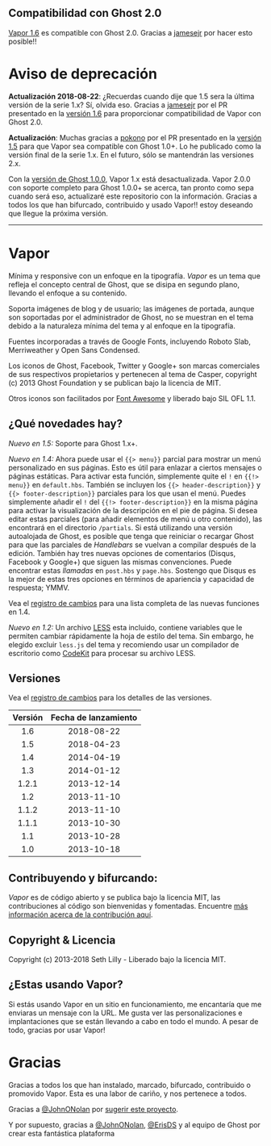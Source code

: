 ## Compatibilidad con Ghost 2.0

[Vapor 1.6](https://github.com/sethlilly/Vapor/releases/tag/v1.6.0) es compatible con Ghost 2.0. Gracias a 
[jamesejr](https://github.com/jamesejr) por hacer esto posible!!

# Aviso de deprecación

**Actualización 2018-08-22**: ¿Recuerdas cuando dije que 1.5 sera la última versión de la serie 1.x? Sí, olvida eso. Gracias a
[jamesejr](https://github.com/jamesejr) por el PR presentado en la [versión 1.6](https://github.com/sethlilly/Vapor/releases/tag/v1.6.0) 
para proporcionar compatibilidad de Vapor con Ghost 2.0.

**Actualización**: Muchas gracias a [pokono](https://github.com/pokono) por el PR presentado en la [versión 1.5](https://github.com/sethlilly/Vapor/tree/v1.5.0) 
para que Vapor sea compatible con Ghost 1.0+. Lo he publicado como la versión final de la serie 1.x. En el futuro, sólo se mantendrán 
las versiones 2.x.

Con la [versión de Ghost 1.0.0](https://blog.ghost.org/1-0/), Vapor 1.x está desactualizada. Vapor 2.0.0 con soporte completo para Ghost 1.0.0+ 
se acerca, tan pronto como sepa cuando será eso, actualizaré este repositorio con la información. Gracias a todos los que han bifurcado, 
contribuido y usado Vapor!! estoy deseando que llegue la próxima versión.

___

# Vapor

Mínima y responsive con un enfoque en la tipografía. *Vapor* es un tema que refleja el concepto central de Ghost, que se disipa
en segundo plano, llevando el enfoque a su contenido.

Soporta imágenes de blog y de usuario; las imágenes de portada, aunque son soportadas por el administrador de Ghost, 
no se muestran en el tema debido a la naturaleza mínima del tema y al enfoque en la tipografía.

Fuentes incorporadas a través de Google Fonts, incluyendo Roboto Slab, Merriweather y Open Sans Condensed.

Los iconos de Ghost, Facebook, Twitter y Google+ son marcas comerciales de sus respectivos propietarios y pertenecen al tema de Casper, 
copyright (c) 2013 Ghost Foundation y se publican bajo la licencia de MIT.

Otros iconos son facilitados por [Font Awesome](https://github.com/FortAwesome/Font-Awesome) y liberado bajo SIL OFL 1.1.

## ¿Qué novedades hay?

*Nuevo en 1.5:* Soporte para Ghost 1.x+.

*Nuevo en 1.4:* Ahora puede usar el `{{> menu}}` parcial para mostrar un menú personalizado en sus páginas. Esto es útil 
para enlazar a ciertos mensajes o páginas estáticas. Para activar esta función, simplemente quite el `!` en `{{!> menu}}` 
en `default.hbs`. También se incluyen los `{{> header-description}}` y `{{> footer-description}}` parciales para los que 
usan el menú. Puedes simplemente añadir el `!` del `{{!> footer-description}}` en la misma página para activar la 
visualización de la descripción en el pie de página. Si desea editar estas parciales (para añadir elementos de menú 
u otro contenido), las encontrará en el directorio `/partials`. Si está utilizando una versión autoalojada de Ghost, es 
posible que tenga que reiniciar o recargar Ghost para que las parciales de _Handlebars_ se vuelvan a compilar después 
de la edición. También hay tres nuevas opciones de comentarios (Disqus, Facebook y Google+) que siguen las mismas 
convenciones. Puede encontrar estas _llamadas_ en `post.hbs` y `page.hbs`. Sostengo que Disqus es la mejor de estas 
tres opciones en términos de apariencia y capacidad de respuesta; YMMV.

Vea el [registro de cambios](CHANGELOG.md) para una lista completa de las nuevas funciones en 1.4.

*Nuevo en 1.2:* Un archivo [LESS](http://lesscss.org) esta incluido, contiene variables que le permiten cambiar 
rápidamente la hoja de estilo del tema. Sin embargo, he elegido excluir `less.js` del tema y recomiendo usar un 
compilador de escritorio como [CodeKit](https://incident57.com/codekit/) para procesar su archivo LESS.

## Versiones

Vea el [registro de cambios](CHANGELOG.md) para los detalles de las versiones.

| Versión | Fecha de lanzamiento |
| :-----: | :----------: |
| 1.6 | 2018-08-22 |
| 1.5 | 2018-04-23 |
| 1.4 | 2014-04-19 |
| 1.3 | 2014-01-12 |
| 1.2.1 | 2013-12-14 |
| 1.2 | 2013-11-10 |
| 1.1.2 | 2013-11-10 |
| 1.1.1 | 2013-10-30 |
| 1.1 | 2013-10-28 |
| 1.0 | 2013-10-18 |


## Contribuyendo y bifurcando:

*Vapor* es de código abierto y se publica bajo la licencia MIT, las contribuciones al código
son bienvenidas y fomentadas. Encuentre [más información acerca de la contribución aquí](CONTRIBUTING.md).

## Copyright & Licencia

Copyright (c) 2013-2018 Seth Lilly - Liberado bajo la licencia MIT.


## ¿Estas usando Vapor?

Si estás usando Vapor en un sitio en funcionamiento, me encantaría que me enviaras un mensaje con la URL. 
Me gusta ver las personalizaciones e implantaciones que se están llevando a cabo en todo el mundo. 
A pesar de todo, gracias por usar Vapor!

# Gracias

Gracias a todos los que han instalado, marcado, bifurcado, contribuido o promovido Vapor. 
Esta es una labor de cariño, y nos pertenece a todos.

Gracias a [@JohnONolan](http://twitter.com/JohnONolan) por 
[sugerir este proyecto](https://alpha.app.net/johnonolan/post/9574144).

Y por supuesto, gracias a [@JohnONolan](http://twitter.com/JohnONolan), [@ErisDS](http://twitter.com/ErisDS) y al equipo 
de Ghost por crear esta fantástica plataforma



